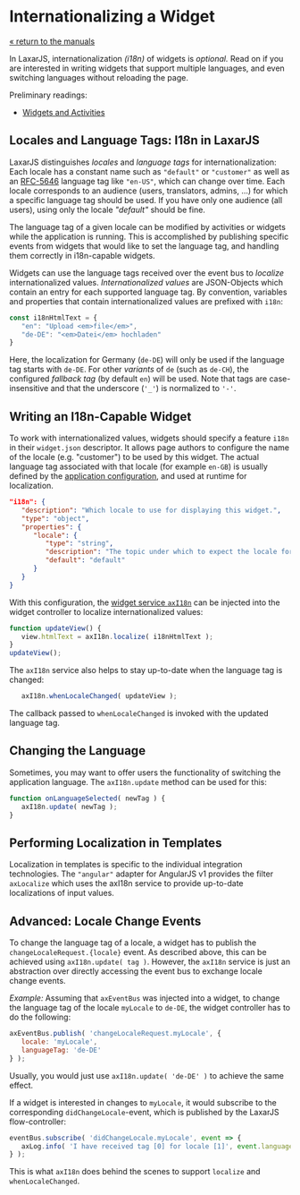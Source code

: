 # Internationalizing a Widget

[« return to the manuals](index.md)

In LaxarJS, internationalization _(i18n)_ of widgets is _optional._
Read on if you are interested in writing widgets that support multiple languages, and even switching languages without reloading the page.

Preliminary readings:

- [Widgets and Activities](widgets_and_activities.md)


## Locales and Language Tags: I18n in LaxarJS

LaxarJS distinguishes _locales_ and _language tags_ for internationalization:
Each locale has a constant name such as `"default"` or `"customer"` as well as an [RFC-5646](http://tools.ietf.org/html/rfc5646#section-2.1) language tag like `"en-US"`, which can change over time.
Each locale corresponds to an audience (users, translators, admins, ...) for which a specific language tag should be used.
If you have only one audience (all users), using only the locale _"default"_ should be fine.

The language tag of a given locale can be modified by activities or widgets while the application is running.
This is accomplished by publishing specific events from widgets that would like to set the language tag, and handling them correctly in i18n-capable widgets.

Widgets can use the language tags received over the event bus to _localize_ internationalized values.
_Internationalized values_ are JSON-Objects which contain an entry for each supported language tag.
By convention, variables and properties that contain internationalized values are prefixed with `i18n`:

```js
const i18nHtmlText = {
   "en": "Upload <em>file</em>",
   "de-DE": "<em>Datei</em> hochladen"
}
```

Here, the localization for Germany (`de-DE`) will only be used if the language tag starts with `de-DE`.
For other *variants* of `de` (such as `de-CH`), the configured *fallback tag* (by default `en`) will be used.
Note that tags are case-insensitive and that the underscore (`'_'`) is normalized to `'-'`.


## Writing an I18n-Capable Widget

To work with internationalized values, widgets should specify a feature `i18n` in their `widget.json` descriptor.
It allows page authors to configure the name of the locale (e.g. "customer") to be used by this widget.
The actual language tag associated with that locale (for example `en-GB`) is usually defined by the [application configuration](./configuration.md), and used at runtime for localization.

```json
"i18n": {
   "description": "Which locale to use for displaying this widget.",
   "type": "object",
   "properties": {
      "locale": {
         "type": "string",
         "description": "The topic under which to expect the locale for this widget.",
         "default": "default"
      }
   }
}
```

With this configuration, the [widget service `axI18n`](widget_services.md#axI18n) can be injected into the widget controller to localize internationalized values:

```js
function updateView() {
   view.htmlText = axI18n.localize( i18nHtmlText );
}
updateView();
```

The `axI18n` service also helps to stay up-to-date when the language tag is changed:

```js
   axI18n.whenLocaleChanged( updateView );
```

The callback passed to `whenLocaleChanged` is invoked with the updated language tag.


## Changing the Language

Sometimes, you may want to offer users the functionality of switching the application language.
The `axI18n.update` method can be used for this:

```js
function onLanguageSelected( newTag ) {
   axI18n.update( newTag );
}
```


## Performing Localization in Templates

Localization in templates is specific to the individual integration technologies.
The `"angular"` adapter for AngularJS v1 provides the filter `axLocalize` which uses the axI18n service to provide up-to-date localizations of input values.


## Advanced: Locale Change Events

To change the language tag of a locale, a widget has to publish the `changeLocaleRequest.{locale}` event.
As described above, this can be achieved using `axI18n.update( tag )`.
However, the `axI18n` service is just an abstraction over directly accessing the event bus to exchange locale change events.

*Example:* Assuming that `axEventBus` was injected into a widget, to change the language tag of the locale `myLocale` to `de-DE`, the widget controller has to do the following:

```js
axEventBus.publish( 'changeLocaleRequest.myLocale', {
   locale: 'myLocale',
   languageTag: 'de-DE'
} );
```

Usually, you would just use `axI18n.update( 'de-DE' )` to achieve the same effect.

If a widget is interested in changes to `myLocale`, it would subscribe to the corresponding `didChangeLocale`-event, which is published by the LaxarJS flow-controller:

```js
eventBus.subscribe( 'didChangeLocale.myLocale', event => {
   axLog.info( 'I have received tag [0] for locale [1]', event.languageTag, event.locale );
} );
```

This is what `axI18n` does behind the scenes to support `localize` and `whenLocaleChanged`.

